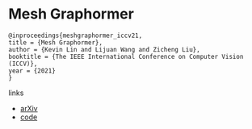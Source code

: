 # Mesh Graphormer

```
@inproceedings{meshgraphormer_iccv21,
title = {Mesh Graphormer},
author = {Kevin Lin and Lijuan Wang and Zicheng Liu},
booktitle = {The IEEE International Conference on Computer Vision (ICCV)},
year = {2021}
}
```

links
- [arXiv](https://arxiv.org/abs/2104.00272)
- [code](https://github.com/microsoft/MeshGraphormer)
